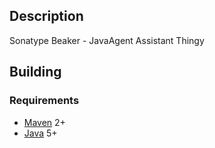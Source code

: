Description
-----------

Sonatype Beaker - JavaAgent Assistant Thingy

Building
--------

### Requirements

* [Maven](http://maven.apache.org) 2+
* [Java](http://java.sun.com/) 5+

